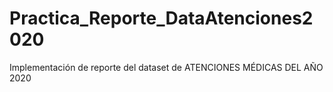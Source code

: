 # Practica_Reporte_DataAtenciones2020
Implementación de reporte del dataset de ATENCIONES MÉDICAS DEL AÑO 2020
